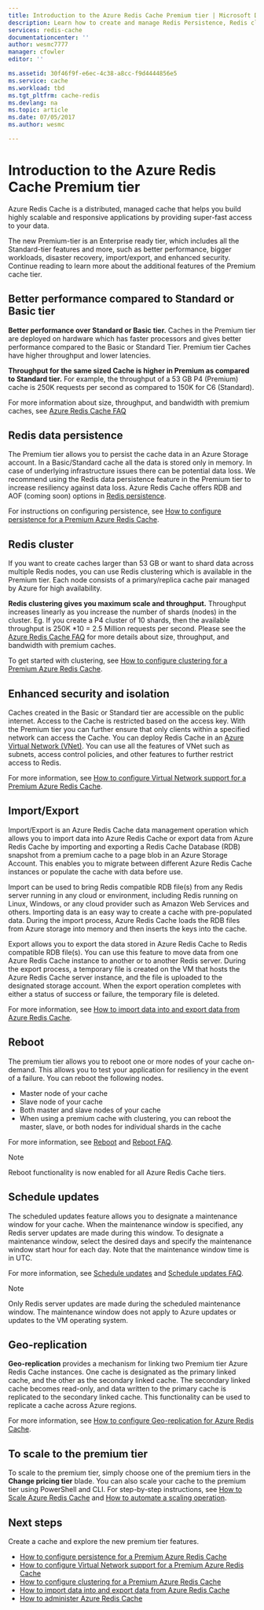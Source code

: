 ```yaml
---
title: Introduction to the Azure Redis Cache Premium tier | Microsoft Docs
description: Learn how to create and manage Redis Persistence, Redis clustering, and VNET support for your Premium tier Azure Redis Cache instances
services: redis-cache
documentationcenter: ''
author: wesmc7777
manager: cfowler
editor: ''

ms.assetid: 30f46f9f-e6ec-4c38-a8cc-f9d4444856e5
ms.service: cache
ms.workload: tbd
ms.tgt_pltfrm: cache-redis
ms.devlang: na
ms.topic: article
ms.date: 07/05/2017
ms.author: wesmc

---
```

# Introduction to the Azure Redis Cache Premium tier
Azure Redis Cache is a distributed, managed cache that helps you build highly scalable and responsive applications by providing super-fast access to your data. 

The new Premium-tier is an Enterprise ready tier, which includes all the Standard-tier features and more, such as better performance, bigger workloads, disaster recovery, import/export, and enhanced security. Continue reading to learn more about the additional features of the Premium cache tier.

## Better performance compared to Standard or Basic tier
**Better performance over Standard or Basic tier.** Caches in the Premium tier are deployed on hardware which has faster processors and gives better performance compared to the Basic or Standard Tier. Premium tier Caches have higher throughput and lower latencies. 

**Throughput for the same sized Cache is higher in Premium as compared to Standard tier.** For example, the throughput of a 53 GB P4 (Premium) cache is 250K requests per second as compared to 150K for C6 (Standard).

For more information about size, throughput, and bandwidth with premium caches, see [Azure Redis Cache FAQ](cache-faq.md#what-redis-cache-offering-and-size-should-i-use)

## Redis data persistence
The Premium tier allows you to persist the cache data in an Azure Storage account. In a Basic/Standard cache all the data is stored only in memory. In case of underlying infrastructure issues there can be potential data loss. We recommend using the Redis data persistence feature in the Premium tier to increase resiliency against data loss. Azure Redis Cache offers RDB and AOF (coming soon) options in [Redis persistence](http://redis.io/topics/persistence). 

For instructions on configuring persistence, see [How to configure persistence for a Premium Azure Redis Cache](cache-how-to-premium-persistence.md).

## Redis cluster
If you want to create caches larger than 53 GB or want to shard data across multiple Redis nodes, you can use Redis clustering which is available in the Premium tier. Each node consists of a primary/replica cache pair managed by Azure for high availability. 

**Redis clustering gives you maximum scale and throughput.** Throughput increases linearly as you increase the number of shards (nodes) in the cluster. Eg. If you create a P4 cluster of 10 shards, then the available throughput is 250K *10 = 2.5 Million requests per second. Please see the [Azure Redis Cache FAQ](cache-faq.md#what-redis-cache-offering-and-size-should-i-use) for more details about size, throughput, and bandwidth with premium caches.

To get started with clustering, see [How to configure clustering for a Premium Azure Redis Cache](cache-how-to-premium-clustering.md).

## Enhanced security and isolation
Caches created in the Basic or Standard tier are accessible on the public internet. Access to the Cache is restricted based on the access key. With the Premium tier you can further ensure that only clients within a specified network can access the Cache. You can deploy Redis Cache in an [Azure Virtual Network (VNet)](https://azure.microsoft.com/services/virtual-network/). You can use all the features of VNet such as subnets, access control policies, and other features to further restrict access to Redis.

For more information, see [How to configure Virtual Network support for a Premium Azure Redis Cache](cache-how-to-premium-vnet.md).

## Import/Export
Import/Export is an Azure Redis Cache data management operation which allows you to import data into Azure Redis Cache or export data from Azure Redis Cache by importing and exporting a Redis Cache Database (RDB) snapshot from a premium cache to a page blob in an Azure Storage Account. This enables you to migrate between different Azure Redis Cache instances or populate the cache with data before use.

Import can be used to bring Redis compatible RDB file(s) from any Redis server running in any cloud or environment, including Redis running on Linux, Windows, or any cloud provider such as Amazon Web Services and others. Importing data is an easy way to create a cache with pre-populated data. During the import process, Azure Redis Cache loads the RDB files from Azure storage into memory and then inserts the keys into the cache.

Export allows you to export the data stored in Azure Redis Cache to Redis compatible RDB file(s). You can use this feature to move data from one Azure Redis Cache instance to another or to another Redis server. During the export process, a temporary file is created on the VM that hosts the Azure Redis Cache server instance, and the file is uploaded to the designated storage account. When the export operation completes with either a status of success or failure, the temporary file is deleted.

For more information, see [How to import data into and export data from Azure Redis Cache](cache-how-to-import-export-data.md).

## Reboot
The premium tier allows you to reboot one or more nodes of your cache on-demand. This allows you to test your application for resiliency in the event of a failure. You can reboot the following nodes.

* Master node of your cache
* Slave node of your cache
* Both master and slave nodes of your cache
* When using a premium cache with clustering, you can reboot the master, slave, or both nodes for individual shards in the cache

For more information, see [Reboot](cache-administration.md#reboot) and [Reboot FAQ](cache-administration.md#reboot-faq).

>[!NOTE]
>Reboot functionality is now enabled for all Azure Redis Cache tiers.
>
>

## Schedule updates
The scheduled updates feature allows you to designate a maintenance window for your cache. When the maintenance window is specified, any Redis server updates are made during this window. To designate a maintenance window, select the desired days and specify the maintenance window start hour for each day. Note that the maintenance window time is in UTC. 

For more information, see [Schedule updates](cache-administration.md#schedule-updates) and [Schedule updates FAQ](cache-administration.md#schedule-updates-faq).

> [!NOTE]
> Only Redis server updates are made during the scheduled maintenance window. The maintenance window does not apply to Azure updates or updates to the VM operating system.
> 
> 

## Geo-replication

**Geo-replication** provides a mechanism for linking two Premium tier Azure Redis Cache instances. One cache is designated as the primary linked cache, and the other as the secondary linked cache. The secondary linked cache becomes read-only, and data written to the primary cache is replicated to the secondary linked cache. This functionality can be used to replicate a cache across Azure regions.

For more information, see [How to configure Geo-replication for Azure Redis Cache](cache-how-to-geo-replication.md).


## To scale to the premium tier
To scale to the premium tier, simply choose one of the premium tiers in the **Change pricing tier** blade. You can also scale your cache to the premium tier using PowerShell and CLI. For step-by-step instructions, see [How to Scale Azure Redis Cache](cache-how-to-scale.md) and [How to automate a scaling operation](cache-how-to-scale.md#how-to-automate-a-scaling-operation).

## Next steps
Create a cache and explore the new premium tier features.

* [How to configure persistence for a Premium Azure Redis Cache](cache-how-to-premium-persistence.md)
* [How to configure Virtual Network support for a Premium Azure Redis Cache](cache-how-to-premium-vnet.md)
* [How to configure clustering for a Premium Azure Redis Cache](cache-how-to-premium-clustering.md)
* [How to import data into and export data from Azure Redis Cache](cache-how-to-import-export-data.md)
* [How to administer Azure Redis Cache](cache-administration.md)

